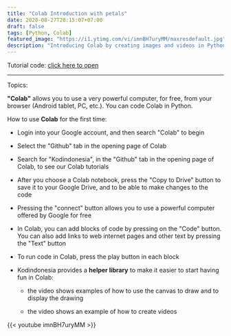 ```yaml
---
title: "Colab Introduction with petals"
date: 2020-08-27T20:15:07+07:00
draft: false
tags: [Python, Colab]
featured_image: "https://i1.ytimg.com/vi/imnBH7uryMM/maxresdefault.jpg"
description: "Introducing Colab by creating images and videos in Python"
---
```

Tutorial code:
[click here to open](https://colab.research.google.com/github/kodindonesia/Tutorial-Colab-Petals/blob/master/Tutorial_Colab_Petals.ipynb   "open this tutorial code, login, and click 'save to drive'")

* * *
Topics: 

**"Colab"** allows you to use a very powerful computer, for free, from your browser (Android tablet, PC, etc.). You can code Colab in Python.

How to use **Colab** for the first time:

- Login into your Google account, and then search "Colab" to begin

- Select the "Github" tab in the opening page of Colab

- Search for "Kodindonesia", in the "Github" tab in the opening page of Colab, to see our Colab tutorials

- After you choose a Colab notebook, press the "Copy to Drive" button to save it to your Google Drive, and to be able to make changes to the code

- Pressing the "connect" button allows you to use a powerful computer offered by Google for free

- In Colab, you can add blocks of code by pressing on the "Code" button. You can also add links to web internet pages and other text by pressing the "Text" button

- To run code in Colab, press the play button in each block

- Kodindonesia provides a **helper library** to make it easier to start having fun in Colab:

	- the video shows examples of how to use the canvas to draw and to display the drawing

	- the video shows an example of how to create videos





{{< youtube imnBH7uryMM >}}